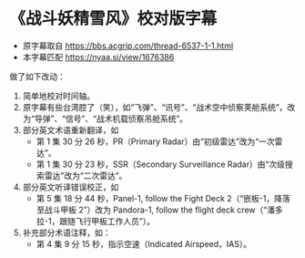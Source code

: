 # 《战斗妖精雪风》校对版字幕

- 原字幕取自 https://bbs.acgrip.com/thread-6537-1-1.html
- 本字幕匹配 https://nyaa.si/view/1676386

做了如下改动：

1. 简单地校对时间轴。
2. 原字幕有些台湾腔了（笑），如“飞弹”、“讯号”、“战术空中侦察荚舱系统”，改为“导弹”、“信号”、“战术机载侦察吊舱系统”。
3. 部分英文术语重新翻译，如
   - 第 1 集 30 分 26 秒，PR（Primary Radar）由“初级雷达”改为“一次雷达”。
   - 第 1 集 30 分 23 秒，SSR（Secondary Surveillance Radar）由“次级搜索雷达”改为“二次雷达”。
4. 部分英文听译错误校正，如
   - 第 5 集 18 分 44 秒，Panel-1, follow the Fight Deck 2（“嵌板-1，降落至战斗甲板 2”）改为 Pandora-1, follow the flight deck crew（“潘多拉-1，跟随飞行甲板工作人员”）。
5. 补充部分术语注释，如：
   - 第 4 集 9 分 15 秒，指示空速（Indicated Airspeed，IAS）。
